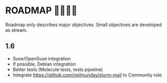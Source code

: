 # ROADMAP  :steam_locomotive::railway_car::railway_car::railway_car:

Roadmap only describes major objectives. Small objectives are developed as stream.

## 1.6

- Suse/OpenSuse integration
- If possible, Debian integration
- Better tests (Molecule tests, tests pipeline)
- Integrate https://github.com/neilmunday/slurm-mail to Community role
